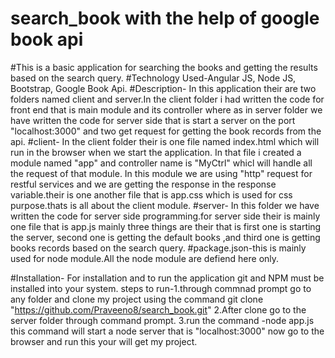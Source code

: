 # search_book with the help of google book api
#This is a basic application for searching the books and getting the results based on the search query.
#Technology Used-Angular JS, Node JS, Bootstrap, Google Book Api.
#Description-
In this application their are two folders named client and server.In the client folder i had written the code for front end that is main module and its controller where as in server folder we have written the code for server side that is start a server on the port "localhost:3000" and two get request for getting the book records from the api.
#client-
In the client folder their is one file named index.html which will run in the browser when we start the application. In that file i created a module named "app" and controller name is "MyCtrl" whicl will handle all the request of that module. In this module we are using "http" request for restful services and we are getting the response in the response variable.their is one another file that is app.css which is used for css purpose.thats is all about the client module.
#server-
In this folder we have written the code for server side programming.for server side their is mainly one file that is app.js
mainly three things are their that is first one is starting the server, second one is getting the default books ,and third one is getting books records based on the search query.
#package.json-this is mainly used for node module.All the node module are defiend here only.

#Installation-
For installation and to run the application git and NPM must be installed into your system.
steps to run-1.through commnad prompt go to any folder and clone my project using the command git clone "https://github.com/Praveeno8/search_book.git"
2.After clone go to the server folder through command prompt.
3.run the command -node app.js
this command will start a node server that is "localhost:3000" now go to the browser and run this your will get my project.
